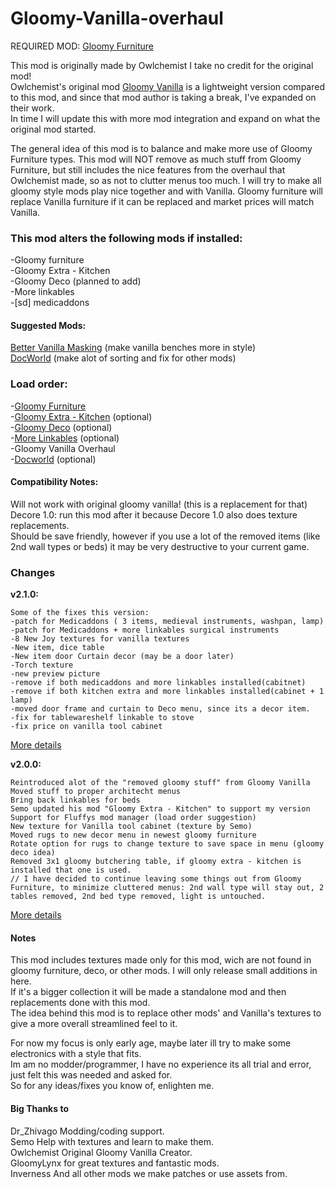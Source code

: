 # Gloomy-Vanilla-overhaul

REQUIRED MOD: [Gloomy Furniture](https://github.com/solaris0115/GloomyFurniture/releases)

This mod is originally made by Owlchemist I take no credit for the original mod! <br /> 
Owlchemist's original mod [Gloomy Vanilla](https://steamcommunity.com/sharedfiles/filedetails/?id=1697864590) is a lightweight version compared to this mod, and since that mod author is taking a break, I've expanded on their work. <br /> 
In time I will update this with more mod integration and expand on what the original mod started. <br /> 

The general idea of this mod is to balance and make more use of Gloomy Furniture types. This mod will NOT remove as much stuff from Gloomy Furniture, but still includes the nice features from the overhaul that Owlchemist made, so as not to clutter menus too much. I will try to make all gloomy style mods play nice together and with Vanilla. Gloomy furniture will replace Vanilla furniture if it can be replaced and market prices will match Vanilla.



### This mod alters the following mods if installed:
-Gloomy furniture <br /> 
-Gloomy Extra - Kitchen <br /> 
-Gloomy Deco (planned to add) <br /> 
-More linkables <br /> 
-[sd] medicaddons <br /> 

#### Suggested Mods:
[Better Vanilla Masking](https://steamcommunity.com/sharedfiles/filedetails/?id=1736114368) (make vanilla benches more in style) <br /> 
[DocWorld](https://github.com/DrZhivago1/DocWorld) (make alot of sorting and fix for other mods) <br /> 

### Load order:
-[Gloomy Furniture](https://steamcommunity.com/workshop/filedetails/?id=1558635181) <br /> 
-[Gloomy Extra - Kitchen](https://steamcommunity.com/sharedfiles/filedetails/?id=1730938407) (optional) <br /> 
-[Gloomy Deco](https://steamcommunity.com/sharedfiles/filedetails/?id=1865654125) (optional) <br /> 
-[More Linkables](https://steamcommunity.com/sharedfiles/filedetails/?id=110380920) (optional) <br /> 
-Gloomy Vanilla Overhaul <br /> 
-[Docworld](https://github.com/DrZhivago1/DocWorld) (optional) <br /> 

#### Compatibility Notes:
Will not work with original gloomy vanilla! (this is a replacement for that) <br /> 
Decore 1.0: run this mod after it because Decore 1.0 also does texture replacements. <br /> 
Should be save friendly, however if you use a lot of the removed items (like 2nd wall types or beds) it may be very destructive to your current game. <br /> 

### Changes

**v2.1.0:**
    
    Some of the fixes this version:
    -patch for Medicaddons ( 3 items, medieval instruments, washpan, lamp)
    -patch for Medicaddons + more linkables surgical instruments
    -8 New Joy textures for vanilla textures
    -New item, dice table
    -New item door Curtain decor (may be a door later)
    -Torch texture
    -new preview picture
    -remove if both medicaddons and more linkables installed(cabitnet)
    -remove if both kitchen extra and more linkables installed(cabinet + 1 lamp)
    -moved door frame and curtain to Deco menu, since its a decor item.
    -fix for tablewareshelf linkable to stove
    -fix price on vanilla tool cabinet
[More details](https://github.com/zymex22/Gloomy-Vanilla-overhaul/releases/tag/2.1.0.0)

**v2.0.0:**

    Reintroduced alot of the "removed gloomy stuff" from Gloomy Vanilla
    Moved stuff to proper architecht menus
    Bring back linkables for beds
    Semo updated his mod "Gloomy Extra - Kitchen" to support my version
    Support for Fluffys mod manager (load order suggestion)
    New texture for Vanilla tool cabinet (texture by Semo)
    Moved rugs to new decor menu in newest gloomy furniture
    Rotate option for rugs to change texture to save space in menu (gloomy deco idea)
    Removed 3x1 gloomy butchering table, if gloomy extra - kitchen is installed that one is used.
    // I have decided to continue leaving some things out from Gloomy Furniture, to minimize cluttered menus: 2nd wall type will stay out, 2 tables removed, 2nd bed type removed, light is untouched.
[More details](https://github.com/zymex22/Gloomy-Vanilla-overhaul/releases/tag/2.1.0.0)



#### Notes
This mod includes textures made only for this mod, wich are not found in gloomy furniture, deco, or other mods.
I will only release small additions in here. <br /> 
If it's a bigger collection it will be made a standalone mod and then replacements done with this mod. <br /> 
The idea behind this mod is to replace other mods' and Vanilla's textures to give a more overall streamlined feel to it. <br /> 

For now my focus is only early age, maybe later ill try to make some electronics with a style that fits. <br /> 
Im am no modder/programmer, I have no experience its all trial and error, just felt this was needed and asked for.  <br /> 
So for any ideas/fixes you know of, enlighten me.  <br /> 

#### Big Thanks to 
Dr_Zhivago Modding/coding support. <br /> 
Semo Help with textures and learn to make them. <br /> 
Owlchemist Original Gloomy Vanilla Creator. <br /> 
GloomyLynx for great textures and fantastic mods. <br /> 
Inverness And all other mods we make patches or use assets from. <br /> 
